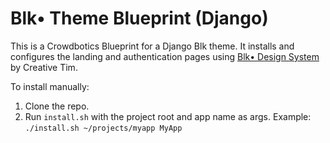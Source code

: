 # Blk• Theme Blueprint (Django)

This is a Crowdbotics Blueprint for a Django Blk theme. It installs and configures the landing and authentication pages using [Blk• Design System](https://demos.creative-tim.com/blk-design-system/index.html) by Creative Tim.

To install manually:

1. Clone the repo.
2. Run `install.sh` with the project root and app name as args.
   Example: `./install.sh ~/projects/myapp MyApp`
